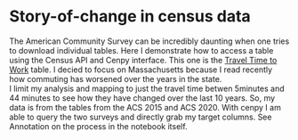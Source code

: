 # Story-of-change in census data
The American Community Survey can be incredibly daunting when one tries to download individual tables. Here I demonstrate how to access a table using the Census API and Cenpy interface. This one is the [Travel Time to Work](https://censusreporter.org/tables/B08303/) table. I decied to focus on Massachusetts because I read recently how commuting has worsened over the years in the state. 
<br>
I limit my analysis and mapping to just the travel time betwen 5minutes and 44 minutes to see how they have changed over the last 10 years. So, my data is from the tables from the ACS 2015 and ACS 2020.
With cenpy I am able to query the two surveys and directly grab my target columns. See Annotation on the process in the notebook itself.
